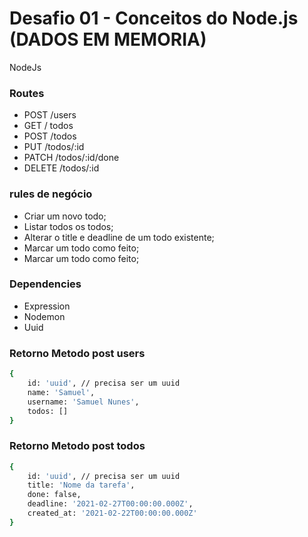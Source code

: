 # Desafio 01 - Conceitos do Node.js (DADOS EM MEMORIA)
NodeJs

### Routes 

* POST /users
* GET / todos
* POST /todos
* PUT /todos/:id
* PATCH /todos/:id/done
* DELETE /todos/:id

### rules de negócio

* Criar um novo todo;
* Listar todos os todos;
* Alterar o title e deadline de um todo existente;
* Marcar um todo como feito;
* Marcar um todo como feito;

### Dependencies

* Expression 
* Nodemon
* Uuid

### Retorno Metodo post users
```sh
{ 
	id: 'uuid', // precisa ser um uuid
	name: 'Samuel', 
	username: 'Samuel Nunes', 
	todos: []
}
```

### Retorno Metodo post todos
```sh
{ 
	id: 'uuid', // precisa ser um uuid
	title: 'Nome da tarefa',
	done: false, 
	deadline: '2021-02-27T00:00:00.000Z', 
	created_at: '2021-02-22T00:00:00.000Z'
}
```
